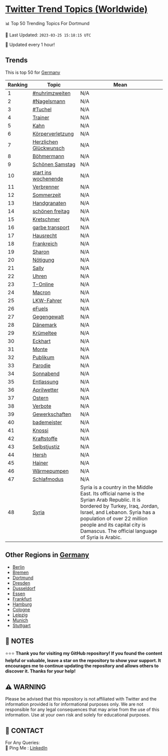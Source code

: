 [Twitter Trend Topics (Worldwide)](https://github.com/ErcinDedeoglu/Twitter-Trend-Topics)
==========


📊 Top 50 Trending Topics For Dortmund

📆 Last Updated: `2023-03-25 15:18:15 UTC`

🔧 Updated every 1 hour!


## Trends

This is top 50 for [Germany](</Germany>)

| Ranking | Topic | Mean |
| ------- | ------------ | ------------ |
| 1 | [#nuhrimzweiten](http://twitter.com/search?q=%23nuhrimzweiten) | N/A |
| 2 | [#Nagelsmann](http://twitter.com/search?q=%23Nagelsmann) | N/A |
| 3 | [#Tuchel](http://twitter.com/search?q=%23Tuchel) | N/A |
| 4 | [Trainer](http://twitter.com/search?q=Trainer) | N/A |
| 5 | [Kahn](http://twitter.com/search?q=Kahn) | N/A |
| 6 | [Körperverletzung](http://twitter.com/search?q=K%c3%b6rperverletzung) | N/A |
| 7 | [Herzlichen Glückwunsch](http://twitter.com/search?q=Herzlichen+Gl%c3%bcckwunsch) | N/A |
| 8 | [Böhmermann](http://twitter.com/search?q=B%c3%b6hmermann) | N/A |
| 9 | [Schönen Samstag](http://twitter.com/search?q=Sch%c3%b6nen+Samstag) | N/A |
| 10 | [start ins wochenende](http://twitter.com/search?q=start+ins+wochenende) | N/A |
| 11 | [Verbrenner](http://twitter.com/search?q=Verbrenner) | N/A |
| 12 | [Sommerzeit](http://twitter.com/search?q=Sommerzeit) | N/A |
| 13 | [Handgranaten](http://twitter.com/search?q=Handgranaten) | N/A |
| 14 | [schönen freitag](http://twitter.com/search?q=sch%c3%b6nen+freitag) | N/A |
| 15 | [Kretschmer](http://twitter.com/search?q=Kretschmer) | N/A |
| 16 | [garbe transport](http://twitter.com/search?q=garbe+transport) | N/A |
| 17 | [Hausrecht](http://twitter.com/search?q=Hausrecht) | N/A |
| 18 | [Frankreich](http://twitter.com/search?q=Frankreich) | N/A |
| 19 | [Sharon](http://twitter.com/search?q=Sharon) | N/A |
| 20 | [Nötigung](http://twitter.com/search?q=N%c3%b6tigung) | N/A |
| 21 | [Sally](http://twitter.com/search?q=Sally) | N/A |
| 22 | [Uhren](http://twitter.com/search?q=Uhren) | N/A |
| 23 | [T-Online](http://twitter.com/search?q=T-Online) | N/A |
| 24 | [Macron](http://twitter.com/search?q=Macron) | N/A |
| 25 | [LKW-Fahrer](http://twitter.com/search?q=LKW-Fahrer) | N/A |
| 26 | [eFuels](http://twitter.com/search?q=eFuels) | N/A |
| 27 | [Gegengewalt](http://twitter.com/search?q=Gegengewalt) | N/A |
| 28 | [Dänemark](http://twitter.com/search?q=D%c3%a4nemark) | N/A |
| 29 | [Krümeltee](http://twitter.com/search?q=Kr%c3%bcmeltee) | N/A |
| 30 | [Eckhart](http://twitter.com/search?q=Eckhart) | N/A |
| 31 | [Monte](http://twitter.com/search?q=Monte) | N/A |
| 32 | [Publikum](http://twitter.com/search?q=Publikum) | N/A |
| 33 | [Parodie](http://twitter.com/search?q=Parodie) | N/A |
| 34 | [Sonnabend](http://twitter.com/search?q=Sonnabend) | N/A |
| 35 | [Entlassung](http://twitter.com/search?q=Entlassung) | N/A |
| 36 | [Aprilwetter](http://twitter.com/search?q=Aprilwetter) | N/A |
| 37 | [Ostern](http://twitter.com/search?q=Ostern) | N/A |
| 38 | [Verbote](http://twitter.com/search?q=Verbote) | N/A |
| 39 | [Gewerkschaften](http://twitter.com/search?q=Gewerkschaften) | N/A |
| 40 | [bademeister](http://twitter.com/search?q=bademeister) | N/A |
| 41 | [Knossi](http://twitter.com/search?q=Knossi) | N/A |
| 42 | [Kraftstoffe](http://twitter.com/search?q=Kraftstoffe) | N/A |
| 43 | [Selbstjustiz](http://twitter.com/search?q=Selbstjustiz) | N/A |
| 44 | [Hersh](http://twitter.com/search?q=Hersh) | N/A |
| 45 | [Hainer](http://twitter.com/search?q=Hainer) | N/A |
| 46 | [Wärmepumpen](http://twitter.com/search?q=W%c3%a4rmepumpen) | N/A |
| 47 | [Schlafmodus](http://twitter.com/search?q=Schlafmodus) | N/A |
| 48 | [Syria](http://twitter.com/search?q=Syria) | Syria is a country in the Middle East. Its official name is the Syrian Arab Republic. It is bordered by Turkey, Iraq, Jordan, Israel, and Lebanon. Syria has a population of over 22 million people and its capital city is Damascus. The official language of Syria is Arabic. |



## Other Regions in [Germany](</Germany>)

* [Berlin](</Germany/Berlin.md>)
* [Bremen](</Germany/Bremen.md>)
* [Dortmund](</Germany/Dortmund.md>)
* [Dresden](</Germany/Dresden.md>)
* [Dusseldorf](</Germany/Dusseldorf.md>)
* [Essen](</Germany/Essen.md>)
* [Frankfurt](</Germany/Frankfurt.md>)
* [Hamburg](</Germany/Hamburg.md>)
* [Cologne](</Germany/Cologne.md>)
* [Leipzig](</Germany/Leipzig.md>)
* [Munich](</Germany/Munich.md>)
* [Stuttgart](</Germany/Stuttgart.md>)



## 📝 NOTES

⭐⭐⭐ **Thank you for visiting my GitHub repository! If you found the content helpful or valuable, leave a star on the repository to show your support. It encourages me to continue updating the repository and allows others to discover it. Thanks for your help!**


## ⚠️ WARNING

Please be advised that this repository is not affiliated with Twitter and the information provided is for informational purposes only. We are not responsible for any legal consequences that may arise from the use of this information. Use at your own risk and solely for educational purposes.


## 📨 CONTACT

 For Any Queries:  
            🏓 Ping Me : [LinkedIn](https://www.linkedin.com/in/ercindedeoglu/)

